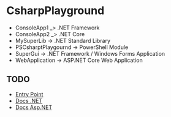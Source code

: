 # CsharpPlayground

- ConsoleApp1 _> .NET Framework
- ConsoleApp2 _> .NET Core
- MySuperLib -> .NET Standard Library
- PSCsharptPlaygournd -> PowerShell Module
- SuperGui -> .NET Framework / Windows Forms Application
- WebApplication -> ASP.NET Core Web Application

## TODO

- [Entry Point](https://dot.net)
- [Docs .NET](https://docs.microsoft.com/en-us/dotnet/)
- [Docs Asp.NET](https://docs.microsoft.com/en-us/aspnet/)
